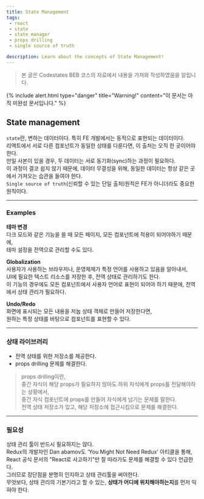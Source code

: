 ```yaml
---
title: State Management
tags: 
 - react
 - state
 - state manager
 - props drilling
 - single source of truth

description: Learn about the concepts of State Management!
---
```


>   본 글은 Codestates BEB 코스의 자료에서 내용을 가져와 작성하였음을 알립니다.  

{% include alert.html type="danger" title="Warning!" content="이 문서는 아직 미완성 문서입니다." %}

## State management
`state`란, 변하는 데이터이다. 특히 FE 개발에서는 동적으로 표현되는 데이터이다.  
리액트에서 서로 다른 컴포넌트가 동일한 상태를 다룬다면, 이 출처는 오직 한 곳이어야 한다.  
만일 사본이 있을 경우, 두 데이터는 서로 동기화(sync)하는 과정이 필요하다.  
이 과정이 결코 쉽지 않기 때문에, 데이터 무결성을 위해, 동일한 데이터는 항상 같은 곳에서 가져오는 습관을 들여야 한다.  
`Single source of truth`(신뢰할 수 있는 단일 출처)원칙은 FE가 아니더라도 중요한 원칙이다.  

---

### Examples
**테마 변경**  
다크 모드와 같은 기능을 쓸 때 모든 페이지, 모든 컴포넌트에 적용이 되어야하기 때문에,  
테마 설정을 전역으로 관리할 수도 있다.  

**Globalization**  
사용자가 사용하는 브라우저나, 운영체제가 특정 언어를 사용하고 있음을 알아내서,  
UI에 필요한 텍스트 리소스를 저장한 후, 전역 상태로 관리하기도 한다.  
이 기능의 경우에도 모든 컴포넌트에서 사용자 언어로 표현이 되어야 하기 때문에, 전역에서 상태 관리가 필요하다.  

**Undo/Redo**  
화면에 표시되는 모든 내용을 저눕 상태 객체로 만들어 저장한다면,  
원하는 특정 상태를 바탕으로 컴포넌트를 표현할 수 있다.  

---

### 상태 라이브러리
- 전역 상태를 위한 저장소를 제공한다.  
- props drilling 문제를 해결한다.  

> props drilling이란,  
> 중간 자식이 해당 props가 필요하지 않아도 하위 자식에게 props를 전달해야하는 상황에서,  
> 중간 자식 컴포넌트에 props를 만들어 자식에게 넘기는 문제를 말한다.  
> 전역 상태 저장소가 있고, 해당 저장소에 접근시킴으로 문제를 해결한다.  

---

### 필요성
상태 관리 툴이 반드시 필요하지는 않다.  
Redux의 개발자인 Dan abamov도 'You Might Not Need Redux' 아티클을 통해,  
React 공식 문서의 "React로 사고하기"만 잘 따라가도 문제를 해결할 수 있다 언급한다.  
그러므로 장단점을 분명히 인지하고 상태 관리툴을 써야한다.  
무엇보다, 상태 관리의 기본기라고 할 수 있는, **상태가 어디에 위치해야하는지**를 먼저 익혀야 한다.  
